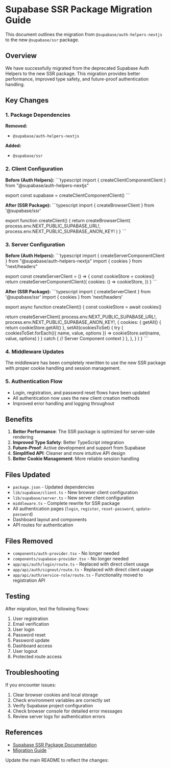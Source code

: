 # Supabase SSR Package Migration Guide

This document outlines the migration from `@supabase/auth-helpers-nextjs` to the new `@supabase/ssr` package.

## Overview

We have successfully migrated from the deprecated Supabase Auth Helpers to the new SSR package. This migration provides better performance, improved type safety, and future-proof authentication handling.

## Key Changes

### 1. Package Dependencies

**Removed:**
- `@supabase/auth-helpers-nextjs`

**Added:**
- `@supabase/ssr`

### 2. Client Configuration

**Before (Auth Helpers):**
\`\`\`typescript
import { createClientComponentClient } from "@supabase/auth-helpers-nextjs"

export const supabase = createClientComponentClient<Database>()
\`\`\`

**After (SSR Package):**
\`\`\`typescript
import { createBrowserClient } from '@supabase/ssr'

export function createClient() {
  return createBrowserClient<Database>(
    process.env.NEXT_PUBLIC_SUPABASE_URL!,
    process.env.NEXT_PUBLIC_SUPABASE_ANON_KEY!
  )
}
\`\`\`

### 3. Server Configuration

**Before (Auth Helpers):**
\`\`\`typescript
import { createServerComponentClient } from "@supabase/auth-helpers-nextjs"
import { cookies } from "next/headers"

export const createServerClient = () => {
  const cookieStore = cookies()
  return createServerComponentClient<Database>({
    cookies: () => cookieStore,
  })
}
\`\`\`

**After (SSR Package):**
\`\`\`typescript
import { createServerClient } from '@supabase/ssr'
import { cookies } from 'next/headers'

export async function createClient() {
  const cookieStore = await cookies()

  return createServerClient<Database>(
    process.env.NEXT_PUBLIC_SUPABASE_URL!,
    process.env.NEXT_PUBLIC_SUPABASE_ANON_KEY!,
    {
      cookies: {
        getAll() {
          return cookieStore.getAll()
        },
        setAll(cookiesToSet) {
          try {
            cookiesToSet.forEach(({ name, value, options }) =>
              cookieStore.set(name, value, options)
            )
          } catch {
            // Server Component context
          }
        },
      },
    }
  )
}
\`\`\`

### 4. Middleware Updates

The middleware has been completely rewritten to use the new SSR package with proper cookie handling and session management.

### 5. Authentication Flow

- Login, registration, and password reset flows have been updated
- All authentication now uses the new client creation methods
- Improved error handling and logging throughout

## Benefits

1. **Better Performance**: The SSR package is optimized for server-side rendering
2. **Improved Type Safety**: Better TypeScript integration
3. **Future-Proof**: Active development and support from Supabase
4. **Simplified API**: Cleaner and more intuitive API design
5. **Better Cookie Management**: More reliable session handling

## Files Updated

- `package.json` - Updated dependencies
- `lib/supabase/client.ts` - New browser client configuration
- `lib/supabase/server.ts` - New server client configuration
- `middleware.ts` - Complete rewrite for SSR package
- All authentication pages (`login`, `register`, `reset-password`, `update-password`)
- Dashboard layout and components
- API routes for authentication

## Files Removed

- `components/auth-provider.tsx` - No longer needed
- `components/supabase-provider.tsx` - No longer needed
- `app/api/auth/login/route.ts` - Replaced with direct client usage
- `app/api/auth/signout/route.ts` - Replaced with direct client usage
- `app/api/auth/service-role/route.ts` - Functionality moved to registration API

## Testing

After migration, test the following flows:
1. User registration
2. Email verification
3. User login
4. Password reset
5. Password update
6. Dashboard access
7. User logout
8. Protected route access

## Troubleshooting

If you encounter issues:
1. Clear browser cookies and local storage
2. Check environment variables are correctly set
3. Verify Supabase project configuration
4. Check browser console for detailed error messages
5. Review server logs for authentication errors

## References

- [Supabase SSR Package Documentation](https://supabase.com/docs/guides/auth/server-side/nextjs)
- [Migration Guide](https://supabase.com/docs/guides/troubleshooting/how-to-migrate-from-supabase-auth-helpers-to-ssr-package)
\`\`\`

Update the main README to reflect the changes:
